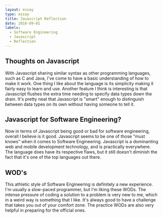 ```yaml
---
layout: essay
type: essay
title: Javascript Reflection
date: 2016-09-01
labels:
  - Software Engineering
  - Javascript
  - Reflection
---
```



## Thoughts on Javascript

With Javascript sharing similar syntax as other programming languages, such as C and Java, I've come to have a basic understanding of how to make it work.  One thing I like about the language is its simplicity making it fairly easy to learn and use.  Another feature I think is interesting is that Javascript flushes the extra time needing to specify data types down the drain.  It's pretty neat that Javascript is "smart" enough to distinguish between data types on its own without having someone to tell it.  

## Javascript for Software Engineering?

Now in terms of Javascript being good or bad for software engineering, overall I believe is it good.  Javascript seems to be one of those "must knows" when it comes to Software Engineering.  Javascript is a dominanting web and mobile development technology, and is practically everywhere.  The language does have its respective flaws, but it still doesn't diminish the fact that it's one of the top languages out there.  

## WOD's 

This athletic style of Software Engineering is definitely a new experience.  I'm usually a slow-paced programmer, but I'm liking these WODs.  The intense pressure of coding a solution to a problem is very new to me, which in a weird way is something that I like.  It's always good to have a challenge that takes you out of your comfort zone.  The practice WODs are also very helpful in preparing for the official ones.
